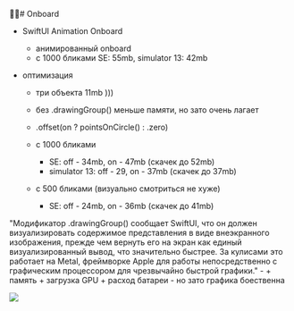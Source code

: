 # Onboard

- SwiftUI Animation Onboard
    - анимированный onboard
    - с 1000 бликами SE: 55mb, simulator 13: 42mb

- оптимизация
    - три объекта 11mb )))
    - без .drawingGroup() меньше памяти, но зато очень лагает
    
    - .offset(on ? pointsOnCircle() : .zero)
    - с 1000 бликами
        - SE: off - 34mb, on - 47mb (скачек до 52mb)
        - simulator 13: off - 29, on - 37mb (скачек до 37mb)
    - с 500 бликами (визуально смотриться не хуже)
        - SE: off - 24mb, on - 36mb (скачек до 41mb)
        
"Модификатор .drawingGroup() сообщает SwiftUI, что он должен визуализировать содержимое представления в виде внеэкранного изображения, прежде чем вернуть его на экран как единый визуализированный вывод, что значительно быстрее. За кулисами это работает на Metal, фреймворке Apple для работы непосредственно с графическим процессором для чрезвычайно быстрой графики."
    - + память + загрузка GPU + расход батареи
    - но зато графика боественна

<img src="https://github.com/ihValery/AnimationForOnboard/blob/main/AnimationForOnboard.gif?raw=true"></a>
